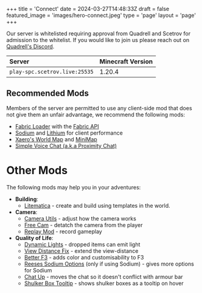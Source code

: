 +++
title = 'Connect'
date = 2024-03-27T14:48:33Z
draft = false
featured_image = 'images/hero-connect.jpeg'
type = 'page'
layout = 'page'
+++

Our server is whitelisted requiring approval from Quadrell and Scetrov for admission to the whitelist. If you would like to join us please reach out on [Quadrell's Discord](https://discord.gg/MjC9EXn899).

| Server                        | Minecraft Version |
| :---------------------------- | :------ |
| `play-spc.scetrov.live:25535` | 1.20.4  |

## Recommended Mods

Members of the server are permitted to use any client-side mod that does not give them an unfair advantage, we recommend the following mods:

- [Fabric Loader](https://fabricmc.net/) with the [Fabric API](https://modrinth.com/mod/fabric-api/)
- [Sodium](https://modrinth.com/mod/sodium/) and [Lithium](https://modrinth.com/mod/lithium/) for client performance
- [Xaero's World Map](https://modrinth.com/mod/xaeros-world-map) and [MiniMap](https://modrinth.com/mod/xaeros-minimap)
- [Simple Voice Chat (a.k.a Proximity Chat)](https://modrinth.com/plugin/simple-voice-chat)

# Other Mods

The following mods may help you in your adventures:

- **Building**:
    - [Litematica](https://www.curseforge.com/minecraft/mc-mods/litematica) - create and build using templates in the world.
- **Camera**:
    - [Camera Utils](https://modrinth.com/mod/camera-utils) - adjust how the camera works
    - [Free Cam](https://modrinth.com/mod/freecam) - detatch the camera from the player
    - [Replay Mod](https://www.replaymod.com/) - record gameplay
- **Quality of Life**:
    - [Dynamic Lights](https://modrinth.com/datapack/dynamic-lights) - dropped items can emit light
    - [View Distance Fix](https://modrinth.com/mod/view-distance-fix) - extend the view-distance
    - [Better F3](https://modrinth.com/mod/betterf3) - adds color and customisability to F3
    - [Reeses Sodium Options](https://modrinth.com/mod/reeses-sodium-options) (only if using Sodium) - gives more options for Sodium
    - [Chat Up](https://www.curseforge.com/minecraft/mc-mods/chat-up) - moves the chat so it doesn't conflict with armour bar
    - [Shulker Box Tooltip](https://modrinth.com/mod/shulkerboxtooltip) - shows shulker boxes as a tooltip on hover

